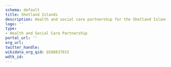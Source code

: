 ```yaml
---
schema: default
title: Shetland Islands
description: Health and social care partnership for the Shetland Islands area
logo: ''
type:
- Health and Social Care Partnership
portal_url: ''
org_url: 
twitter_handle: 
wikidata_org_qid: Q108837015
wdtk_id: 
---
```

